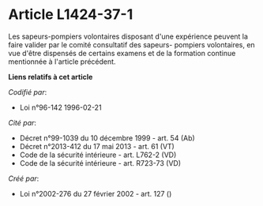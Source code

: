 # Article L1424-37-1

Les sapeurs-pompiers volontaires disposant d'une expérience peuvent la faire valider par le comité consultatif des sapeurs-
pompiers volontaires, en vue d'être dispensés de certains examens et de la formation continue mentionnée à l'article
précédent.

**Liens relatifs à cet article**

_Codifié par_:

  - Loi n°96-142 1996-02-21

_Cité par_:

  - Décret n°99-1039 du 10 décembre 1999 - art. 54 (Ab)
  - Décret n°2013-412 du 17 mai 2013 - art. 61 (VT)
  - Code de la sécurité intérieure - art. L762-2 (VD)
  - Code de la sécurité intérieure - art. R723-73 (VD)

_Créé par_:

  - Loi n°2002-276 du 27 février 2002 - art. 127 ()
